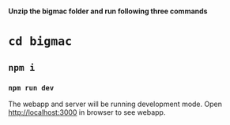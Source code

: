<h4> Unzip the bigmac folder and run following three commands </h4>

# `cd bigmac`

## `npm i`

### `npm run dev`
The webapp and server will be running development mode.
Open [http://localhost:3000](http://localhost:3000) in browser to see webapp.

